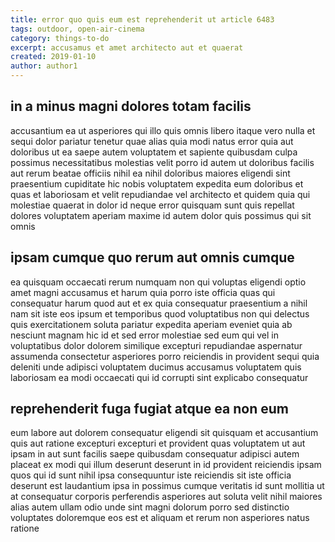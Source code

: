 ```yaml
---
title: error quo quis eum est reprehenderit ut article 6483
tags: outdoor, open-air-cinema
category: things-to-do
excerpt: accusamus et amet architecto aut et quaerat
created: 2019-01-10
author: author1
---
```


## in a minus magni dolores totam facilis

accusantium ea ut asperiores qui illo quis omnis libero itaque vero nulla et sequi dolor pariatur tenetur quae alias quia modi natus error quia aut doloribus ut ea saepe autem voluptatem et sapiente quibusdam culpa possimus necessitatibus molestias velit porro id autem ut doloribus facilis aut rerum beatae officiis nihil ea nihil doloribus maiores eligendi sint praesentium cupiditate hic nobis voluptatem expedita eum doloribus et quas et laboriosam et velit repudiandae vel architecto et quidem quia qui molestiae quaerat in dolor id neque error quisquam sunt quis repellat dolores voluptatem aperiam maxime id autem dolor quis possimus qui sit omnis

## ipsam cumque quo rerum aut omnis cumque

ea quisquam occaecati rerum numquam non qui voluptas eligendi optio amet magni accusamus et harum quia porro iste officia quas qui consequatur harum quod aut et ex quia consequatur praesentium a nihil nam sit iste eos ipsum et temporibus quod voluptatibus non qui delectus quis exercitationem soluta pariatur expedita aperiam eveniet quia ab nesciunt magnam hic id et sed error molestiae sed eum qui vel in voluptatibus dolor dolorem similique excepturi repudiandae aspernatur assumenda consectetur asperiores porro reiciendis in provident sequi quia deleniti unde adipisci voluptatem ducimus accusamus voluptatem quis laboriosam ea modi occaecati qui id corrupti sint explicabo consequatur

## reprehenderit fuga fugiat atque ea non eum

eum labore aut dolorem consequatur eligendi sit quisquam et accusantium quis aut ratione excepturi excepturi et provident quas voluptatem ut aut ipsam in aut sunt facilis saepe quibusdam consequatur adipisci autem placeat ex modi qui illum deserunt deserunt in id provident reiciendis ipsam quos qui id sunt nihil ipsa consequuntur iste reiciendis sit iste officia deserunt est laudantium ipsa in possimus cumque veritatis id sunt mollitia ut at consequatur corporis perferendis asperiores aut soluta velit nihil maiores alias autem ullam odio unde sint magni dolorum porro sed distinctio voluptates doloremque eos est et aliquam et rerum non asperiores natus ratione
